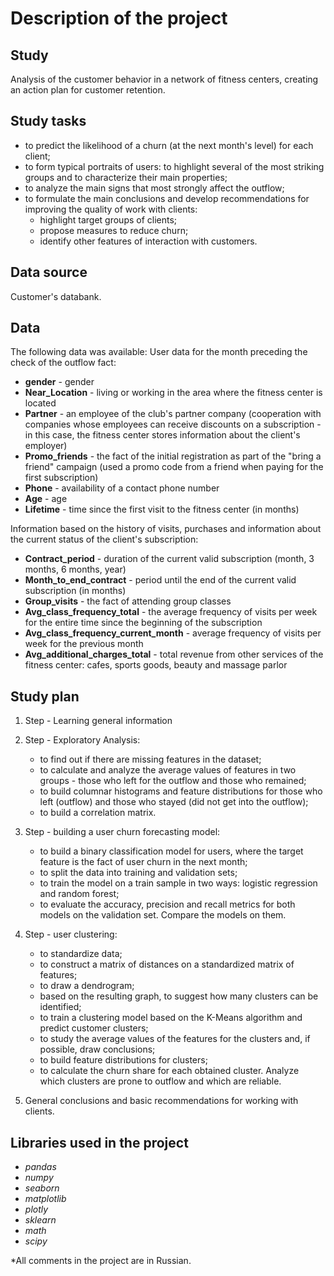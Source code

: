 # Description of the project

## Study
Analysis of the customer behavior in a network of fitness centers, creating an action plan for customer retention.

## Study tasks
- to predict the likelihood of a churn (at the next month's level) for each client;
- to form typical portraits of users: to highlight several of the most striking groups and to characterize their main properties;
- to analyze the main signs that most strongly affect the outflow;
- to formulate the main conclusions and develop recommendations for improving the quality of work with clients:
    - highlight target groups of clients;
    - propose measures to reduce churn;
    - identify other features of interaction with customers.

## Data source
Сustomer's databank.

## Data
The following data was available:
User data for the month preceding the check of the outflow fact:

- **gender** - gender
- **Near_Location** - living or working in the area where the fitness center is located
- **Partner** - an employee of the club's partner company (cooperation with companies whose employees can receive discounts on a subscription - in this case, the fitness center stores information about the client's employer)
- **Promo_friends** - the fact of the initial registration as part of the "bring a friend" campaign (used a promo code from a friend when paying for the first subscription)
- **Phone** - availability of a contact phone number
- **Age** - age
- **Lifetime** - time since the first visit to the fitness center (in months)

Information based on the history of visits, purchases and information about the current status of the client's subscription:

- **Contract_period** - duration of the current valid subscription (month, 3 months, 6 months, year)
- **Month_to_end_contract** - period until the end of the current valid subscription (in months)
- **Group_visits** - the fact of attending group classes
- **Avg_class_frequency_total** - the average frequency of visits per week for the entire time since the beginning of the subscription
- **Avg_class_frequency_current_month** - average frequency of visits per week for the previous month
- **Avg_additional_charges_total** - total revenue from other services of the fitness center: cafes, sports goods, beauty and massage parlor

## Study plan

1. Step - Learning general information
2. Step - Exploratory Analysis:
    - to find out if there are missing features in the dataset;
    - to calculate and analyze the average values of features in two groups - those who left for the outflow and those who remained;
    - to build columnar histograms and feature distributions for those who left (outflow) and those who stayed (did not get into the outflow);
    - to build a correlation matrix.
    
3. Step - building a user churn forecasting model:
    - to build a binary classification model for users, where the target feature is the fact of user churn in the next month;
    - to split the data into training and validation sets;
    - to train the model on a train sample in two ways: logistic regression and random forest;
    - to evaluate the accuracy, precision and recall metrics for both models on the validation set. Compare the models on them.

4. Step - user clustering:
    - to standardize data;
    - to construct a matrix of distances on a standardized matrix of features;
    - to draw a dendrogram;
    - based on the resulting graph, to suggest how many clusters can be identified;
    - to train a clustering model based on the K-Means algorithm and predict customer clusters;
    - to study the average values of the features for the clusters and, if possible, draw conclusions;
    - to build feature distributions for clusters;
    - to calculate the churn share for each obtained cluster. Analyze which clusters are prone to outflow and which are reliable.

5. General conclusions and basic recommendations for working with clients. 

## Libraries used in the project

- *pandas*
- *numpy*
- *seaborn*
- *matplotlib*
- *plotly*
- *sklearn*
- *math*
- *scipy*

*All comments in the project are in Russian.
